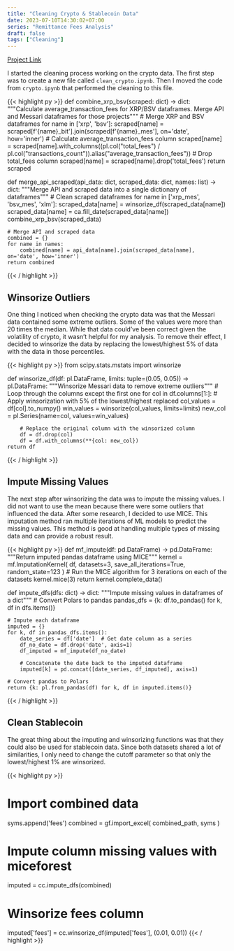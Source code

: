 ```yaml
---
title: "Cleaning Crypto & Stablecoin Data"
date: 2023-07-10T14:30:02+07:00
series: "Remittance Fees Analysis"
draft: false
tags: ["Cleaning"]
---
```


[Project Link](https://github.com/kietnguyen01/Remittance-Fees-Analysis)

I started the cleaning process working on the crypto data. The first step was to create a new file called `clean_crypto.ipynb`. Then I moved the code from `crypto.ipynb` that performed the cleaning to this file.

{{< highlight py >}}
def combine_xrp_bsv(scraped: dict) -> dict:
    """Calculate average_transaction_fees for XRP/BSV dataframes. Merge API and Messari dataframes for those projects"""
    # Merge XRP and BSV dataframes
    for name in ['xrp', 'bsv']:
        scraped[name] = scraped[f'{name}_bit'].join(scraped[f'{name}_mes'], on='date', how='inner')
        # Calculate average_transaction_fees column
        scraped[name] = scraped[name].with_columns((pl.col("total_fees") / pl.col("transactions_count")).alias("average_transaction_fees"))
        # Drop total_fees column
        scraped[name] = scraped[name].drop('total_fees')
    return scraped

def merge_api_scraped(api_data: dict, scraped_data: dict, names: list) -> dict:
    """Merge API and scraped data into a single dictionary of dataframes"""
    # Clean scraped dataframes
    for name in ['xrp_mes', 'bsv_mes', 'xlm']:
				scraped_data[name] = winsorize_df(scraped_data[name])
        scraped_data[name] = ca.fill_date(scraped_data[name])
    combine_xrp_bsv(scraped_data)

    # Merge API and scraped data
    combined = {}
    for name in names:
        combined[name] = api_data[name].join(scraped_data[name], on='date', how='inner')
    return combined
{{< / highlight >}}

## Winsorize Outliers

One thing I noticed when checking the crypto data was that the Messari data contained some extreme outliers. Some of the values were more than 20 times the median. While that data could’ve been correct given the volatility of crypto, it wasn’t helpful for my analysis. To remove their effect, I decided to winsorize the data by replacing the lowest/highest 5% of data with the data in those percentiles.

{{< highlight py >}}
from scipy.stats.mstats import winsorize

def winsorize_df(df: pl.DataFrame, limits: tuple=(0.05, 0.05)) -> pl.DataFrame:
    """Winsorize Messari data to remove extreme outliers"""
    # Loop through the columns except the first one
    for col in df.columns[1:]:
        # Apply winsorization with 5% of the lowest/highest replaced
        col_values = df[col].to_numpy()
        win_values = winsorize(col_values, limits=limits)
        new_col = pl.Series(name=col, values=win_values)

        # Replace the original column with the winsorized column
        df = df.drop(col)
        df = df.with_columns(**{col: new_col})
    return df
{{< / highlight >}}

## Impute Missing Values

The next step after winsorizing the data was to impute the missing values. I did not want to use the mean because there were some outliers that influenced the data. After some research, I decided to use MICE. This imputation method ran multiple iterations of ML models to predict the missing values. This method is good at handling multiple types of missing data and can provide a robust result.

{{< highlight py >}}
def mf_impute(df: pd.DataFrame) -> pd.DataFrame:
    """Return imputed pandas dataframe using MICE"""
    kernel = mf.ImputationKernel(
        df,
        datasets=3,
        save_all_iterations=True,
        random_state=123
    )
    # Run the MICE algorithm for 3 iterations on each of the datasets
    kernel.mice(3)
    return kernel.complete_data()

def impute_dfs(dfs: dict) -> dict:
    """Impute missing values in dataframes of a dict"""
    # Convert Polars to pandas
    pandas_dfs = {k: df.to_pandas() for k, df in dfs.items()}

    # Impute each dataframe
    imputed = {}
    for k, df in pandas_dfs.items():
        date_series = df['date']  # Get date column as a series
        df_no_date = df.drop('date', axis=1)
        df_imputed = mf_impute(df_no_date)

        # Concatenate the date back to the imputed dataframe
        imputed[k] = pd.concat([date_series, df_imputed], axis=1)

    # Convert pandas to Polars
    return {k: pl.from_pandas(df) for k, df in imputed.items()}
{{< / highlight >}}

## Clean Stablecoin

The great thing about the imputing and winsorizing functions was that they could also be used for stablecoin data. Since both datasets shared a lot of similarities, I only need to change the cutoff parameter so that only the lowest/highest 1% are winsorized.

{{< highlight py >}}
# Import combined data
syms.append('fees')
combined = gf.import_excel(
    combined_path,
    syms
)

# Impute column missing values with miceforest
imputed = cc.impute_dfs(combined)

# Winsorize fees column
imputed['fees'] = cc.winsorize_df(imputed['fees'], (0.01, 0.01))
{{< / highlight >}}